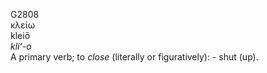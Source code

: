 <body>
  <p>G2808<br>  κλείω  <br> kleiō  <br><i>kli‘-o </i><br>A primary verb; to <i>close</i> (literally or figuratively): - shut (up).<br></p>
 </body>